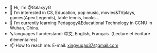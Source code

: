 - 👋 Hi, I’m @GalaxyyG
- 👀 I’m interested in CS, Education, pop music, movies&TVplays, games(Apex Legends), table tennis, books...
- 🌱 I’m currently learning Pedagogy&Educational Technology in CCNU in Wuhan, China.
- 🔤 languages I understand: 中文, English, Français（Lecture et écriture élémentaires）
- 📫 How to reach me: E-mail: xingyugao37@gmail.com

<!---
GalaxyyG/GalaxyyG is a ✨ special ✨ repository because its `README.md` (this file) appears on your GitHub profile.
You can click the Preview link to take a look at your changes.
--->
